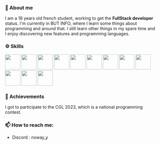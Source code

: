 ### 💬 About me

I am a 18 years old french student, working to get the **FullStack developer** status. I'm currently in BUT INFO, where I learn some things about programming and around that. I still learn other things in my spare time and I enjoy discovering new features and programming languages.

### ⚙️ Skills
<img src="https://www.vectorlogo.zone/logos/java/java-icon.svg" width="50"></img>
<img src="https://www.vectorlogo.zone/logos/python/python-icon.svg" width="50"></img>
<img src="https://www.vectorlogo.zone/logos/tailwindcss/tailwindcss-icon.svg" width="50"></img>
<img src="https://www.vectorlogo.zone/logos/w3_html5/w3_html5-icon.svg" width="50"></img>
<img src="https://www.vectorlogo.zone/logos/w3_css/w3_css-icon.svg" width="50"></img>
<img src="https://www.vectorlogo.zone/logos/git-scm/git-scm-icon.svg" width="50"></img>
<img src="https://www.vectorlogo.zone/logos/postgresql/postgresql-icon.svg" width="50"></img>
<img src="https://www.vectorlogo.zone/logos/linux/linux-icon.svg" width="50"></img>
<img src="https://www.vectorlogo.zone/logos/nodejs/nodejs-icon.svg" width="50"></img>
<img src="https://www.vectorlogo.zone/logos/mysql/mysql-icon.svg" width="50"></img>
<img src="https://upload.vectorlogo.zone/logos/nextjs/images/abcffb25-b56d-475f-9c82-26818776dc33.svg" width="50"></img>
<img src="https://www.vectorlogo.zone/logos/oracle/oracle-icon.svg" width="50"></img>


### 🔭 Achievements
I got to participate to the CGL 2023, which is a national programming contest.


### 📫 How to reach me:
- Discord : noway_y


<!--
**NoWauu/NoWauu** is a ✨ _special_ ✨ repository because its `README.md` (this file) appears on your GitHub profile.

Here are some ideas to get you started:

- 🔭 I’m currently working on ...
- 🌱 I’m currently learning ...
- 👯 I’m looking to collaborate on ...
- 🤔 I’m looking for help with ...
- 💬 Ask me about ...
- 📫 How to reach me: ...
- 😄 Pronouns: ...
- ⚡ Fun fact: ...
-->
